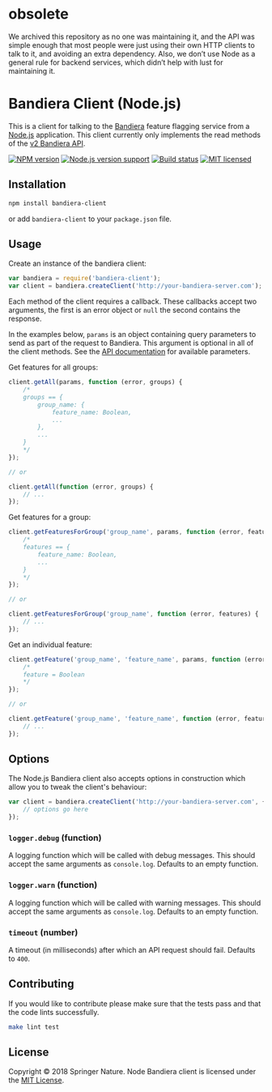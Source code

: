 # obsolete
We archived this repository as no one was maintaining it, and the API was simple enough that most people were just using their own HTTP clients to talk to it, and avoiding an extra dependency.
Also, we don’t use Node as a general rule for backend services, which didn’t help with lust for maintaining it.

Bandiera Client (Node.js)
=========================

This is a client for talking to the [Bandiera][bandiera] feature flagging service from a [Node.js][node] application.
This client currently only implements the read methods of the [v2 Bandiera API][bandiera-api].

[![NPM version][shield-npm]][info-npm]
[![Node.js version support][shield-node]][info-node]
[![Build status][shield-build]][info-build]
[![MIT licensed][shield-license]][info-license]


Installation
------------

```sh
npm install bandiera-client
```

or add `bandiera-client` to your `package.json` file.


Usage
-----

Create an instance of the bandiera client:

```js
var bandiera = require('bandiera-client');
var client = bandiera.createClient('http://your-bandiera-server.com');
```

Each method of the client requires a callback. These callbacks accept two arguments, the first is an error object or `null` the second contains the response.

In the examples below, `params` is an object containing query parameters to send as part of the request to Bandiera. This argument is optional in all of the client methods. See the [API documentation][bandiera-api] for available parameters.

Get features for all groups:

```js
client.getAll(params, function (error, groups) {
    /*
    groups == {
        group_name: {
            feature_name: Boolean,
            ...
        },
        ...
    }
    */
});

// or

client.getAll(function (error, groups) {
    // ...
});
```

Get features for a group:

```js
client.getFeaturesForGroup('group_name', params, function (error, features) {
    /*
    features == {
        feature_name: Boolean,
        ...
    }
    */
});

// or

client.getFeaturesForGroup('group_name', function (error, features) {
    // ...
});
```

Get an individual feature:

```js
client.getFeature('group_name', 'feature_name', params, function (error, feature) {
    /*
    feature = Boolean
    */
});

// or

client.getFeature('group_name', 'feature_name', function (error, feature) {
    // ...
});
```


Options
-------

The Node.js Bandiera client also accepts options in construction which allow you to tweak the client's behaviour:

```js
var client = bandiera.createClient('http://your-bandiera-server.com', {
    // options go here
});
```

### `logger.debug` (function)

A logging function which will be called with debug messages. This should accept the same arguments as `console.log`. Defaults to an empty function.

### `logger.warn` (function)

A logging function which will be called with warning messages. This should accept the same arguments as `console.log`. Defaults to an empty function.

### `timeout` (number)

A timeout (in milliseconds) after which an API request should fail. Defaults to `400`.


Contributing
------------

If you would like to contribute please make sure that the tests pass and that the code lints successfully.

```sh
make lint test
```


License
-------

Copyright &copy; 2018 Springer Nature.
Node Bandiera client is licensed under the [MIT License][info-license].



[bandiera]: https://github.com/nature/bandiera
[bandiera-api]: https://github.com/nature/bandiera/wiki/API-Documentation
[node]: http://nodejs.org

[info-license]: LICENSE
[info-node]: package.json
[info-npm]: https://www.npmjs.com/package/bandiera-client
[info-build]: https://travis-ci.org/springernature/bandiera-client-node
[shield-dependencies]: https://img.shields.io/gemnasium/springernature/bandiera-client-node.svg
[shield-license]: https://img.shields.io/badge/license-MIT-blue.svg
[shield-node]: https://img.shields.io/badge/node.js%20support-4–6-brightgreen.svg
[shield-npm]: https://img.shields.io/npm/v/bandiera-client.svg
[shield-build]: https://img.shields.io/travis/springernature/bandiera-client-node/master.svg
